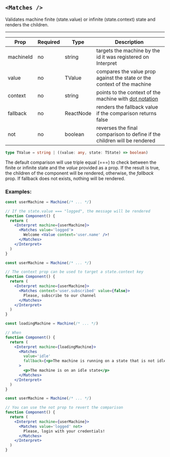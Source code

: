 ## `<Matches />`

Validates machine finite (state.value) or infinite (state.context) state and renders the children.

---

| Prop      | Required | Type      | Description                                                                                   |
| --------- | -------- | --------- | --------------------------------------------------------------------------------------------- |
| machineId | no       | string    | targets the machine by the id it was registered on Interpret                                  |
| value     | no       | TValue    | compares the value prop against the state or the context of the machine                       |
| context   | no       | string    | points to the context of the machine with [dot notation](https://lodash.com/docs/4.17.15#get) |
| fallback  | no       | ReactNode | renders the fallback value if the comparison returns false                                    |
| not       | no       | boolean   | reverses the final comparison to define if the children will be rendered                      |

```typescript
type TValue = string | ((value: any, state: TState) => boolean)
```

The default comparison will use triple equal (===) to check between the finite or infinite state and the _value_ provided as a prop.
If the result is true, the children of the component will be rendered, otherwise, the _fallback_ prop. If fallback does not exists, nothing will be rendered.

### Examples:

```jsx
const userMachine = Machine(/* ... */)

// If the state.value === "logged", the message will be rendered
function Component() {
  return (
    <Interpret machine={userMachine}>
      <Matches value='logged'>
        Welcome <Value context='user.name' />!
      </Matches>
    </Interpret>
  )
}
```

```jsx
const userMachine = Machine(/* ... */)

// The context prop can be used to target a state.context key
function Component() {
  return (
    <Interpret machine={userMachine}>
      <Matches context='user.subscribed' value={false}>
        Please, subscribe to our channel
      </Matches>
    </Interpret>
  )
}
```

```jsx
const loadingMachine = Machine(/* ... */)

// When
function Component() {
  return (
    <Interpret machine={loadingMachine}>
      <Matches
        value='idle'
        fallback={<p>The machine is running on a state that is not idle</p>}
      >
        <p>The machine is on an idle state</p>
      </Matches>
    </Interpret>
  )
}
```

```jsx
const userMachine = Machine(/* ... */)

// You can use the not prop to revert the comparison
function Component() {
  return (
    <Interpret machine={userMachine}>
      <Matches value='logged' not>
        Please, login with your credentials!
      </Matches>
    </Interpret>
  )
}
```
